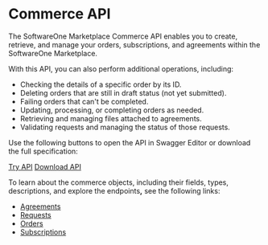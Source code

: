 # Commerce API

The SoftwareOne Marketplace Commerce API enables you to create, retrieve, and manage your orders, subscriptions, and agreements within the SoftwareOne Marketplace.&#x20;

With this API, you can also perform additional operations, including:&#x20;

* Checking the details of a specific order by its ID.
* Deleting orders that are still in draft status (not yet submitted).
* Failing orders that can't be completed.
* Updating, processing, or completing orders as needed.
* Retrieving and managing files attached to agreements.
* Validating requests and managing the status of those requests.

Use the following buttons to open the API in Swagger Editor or download the full specification:

<a href="https://editor-next.swagger.io/?url=https://api.platform.softwareone.com/public/v1/commerce/openapi.json" class="button primary" data-icon="up-right-from-square">Try API</a>  <a href="https://api.platform.softwareone.com/public/v1/commerce/openapi.json" class="button secondary" data-icon="arrow-down">Download API</a>

To learn about the commerce objects, including their fields, types, descriptions, and explore the endpoint&#x73;**,** see the following links:

* [Agreements](agreements/)
* [Requests](requests/)
* [Orders](orders/)
* [Subscriptions](subscriptions/)
